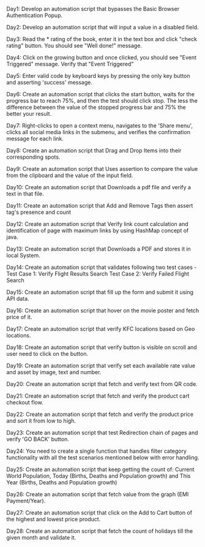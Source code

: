 Day1: Develop an automation script that bypasses the Basic Browser Authentication Popup.

Day2: Develop an automation script that will input a value in a disabled field.

Day3: Read the * rating of the book, enter it in the text box and click "check rating" button. You should see "Well done!" message.

Day4: Click on the growing button and once clicked, you should see "Event Triggered" message. Verify that "Event Triggered"

Day5: Enter valid code by keyboard keys by pressing the only key button and asserting 'success' message.

Day6: Create an automation script that clicks the start button, waits for the progress bar to reach 75%, and then the test should click stop. The less the difference between the value of the stopped progress bar and 75% the better your result.

Day7: Right-clicks to open a context menu, navigates to the 'Share menu', clicks all social media links in the submenu, and verifies the confirmation message for each link.

Day8: Create an automation script that Drag and Drop Items into their corresponding spots.

Day9: Create an automation script that Uses assertion to compare the value from the clipboard and the value of the input field.

Day10: Create an automation script that Downloads a pdf file and verify a text in that file.

Day11: Create an automation script that Add and Remove Tags then assert tag's presence and count

Day12: Create an automation script that Verify link count calculation and identification of page with maximum links by using HashMap concept of java.

Day13: Create an automation script that Downloads a PDF and stores it in local System.

Day14: Create an automation script that validates following two test cases -
       Test Case 1: Verify Flight Results Search
       Test Case 2: Verify Failed Flight Search

Day15: Create an automation script that fill up the form and submit it using API data.

Day16: Create an automation script that hover on the movie poster and fetch price of it.

Day17: Create an automation script that verify KFC locations based on Geo locations.

Day18: Create an automation script that verify button is visible on scroll and user need to click on the button.

Day19: Create an automation script that verify set each available rate value and asset by image, text and number.

Day20: Create an automation script that fetch and verify text from QR code.

Day21: Create an automation script that fetch and verify the product cart checkout flow.

Day22: Create an automation script that fetch and verify the product price and sort it from low to high.

Day23: Create an automation script that test Redirection chain of pages and verify 'GO BACK' button.

Day24: You need to create a single function that handles filter category functionality with all the test scenarios mentioned below with error handling.

Day25: Create an automation script that keep getting the count of: Current World Population, Today (Births, Deaths and Population growth) and This Year (Births, Deaths and Population growth)

Day26: Create an automation script that fetch value from the graph (EMI Payment/Year).

Day27: Create an automation script that click on the Add to Cart button of the highest and lowest price product.

Day28: Create an automation script that fetch the count of holidays till the given month and validate it.